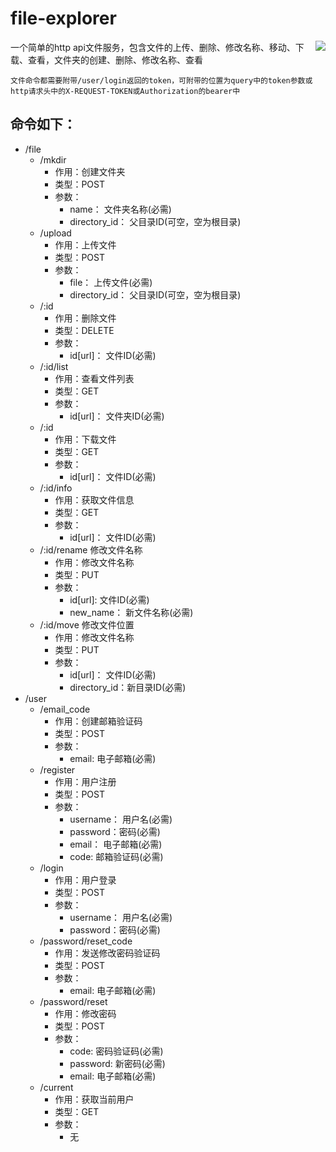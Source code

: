 # file-explorer 

<img align="right" src="https://github.com/phantom-atom/images/blob/master/561364cd63c69f0d1405dc659c9c139b6c7f1cd92d37a-mL4DlD_fw658.gif" />

一个简单的http api文件服务，包含文件的上传、删除、修改名称、移动、下载、查看，文件夹的创建、删除、修改名称、查看

    文件命令都需要附带/user/login返回的token，可附带的位置为query中的token参数或http请求头中的X-REQUEST-TOKEN或Authorization的bearer中

## 命令如下：
* /file
  * /mkdir   
    * 作用：创建文件夹
    * 类型：POST
    * 参数：
        * name： 文件夹名称(必需)
        * directory_id： 父目录ID(可空，空为根目录)
  * /upload  
    * 作用：上传文件
    * 类型：POST
    * 参数：
        * file： 上传文件(必需)
        * directory_id： 父目录ID(可空，空为根目录)
  * /:id      
    * 作用：删除文件
    * 类型：DELETE
    * 参数：
        * id[url]： 文件ID(必需)
  * /:id/list         
    * 作用：查看文件列表
    * 类型：GET
    * 参数：
        * id[url]： 文件夹ID(必需)   
  * /:id        
    * 作用：下载文件
    * 类型：GET
    * 参数：
        * id[url]： 文件ID(必需)
  * /:id/info         
    * 作用：获取文件信息
    * 类型：GET
    * 参数：
        * id[url]： 文件ID(必需)    
  * /:id/rename       修改文件名称
    * 作用：修改文件名称
    * 类型：PUT
    * 参数：
        * id[url]: 文件ID(必需)
        * new_name： 新文件名称(必需)
  * /:id/move       修改文件位置
    * 作用：修改文件名称
    * 类型：PUT
    * 参数：
        * id[url]： 文件ID(必需)
        * directory_id：新目录ID(必需)
* /user
  * /email_code
    * 作用：创建邮箱验证码
    * 类型：POST
    * 参数：
        * email: 电子邮箱(必需)
  * /register
    * 作用：用户注册
    * 类型：POST
    * 参数：
        * username： 用户名(必需)
        * password：密码(必需)
        * email： 电子邮箱(必需)
        * code: 邮箱验证码(必需)
  * /login
    * 作用：用户登录
    * 类型：POST
    * 参数：
        * username： 用户名(必需)
        * password：密码(必需)
  * /password/reset_code
    * 作用：发送修改密码验证码
    * 类型：POST
    * 参数：
        * email: 电子邮箱(必需)
  * /password/reset
    * 作用：修改密码
    * 类型：POST
    * 参数：
        * code: 密码验证码(必需)
        * password: 新密码(必需)
        * email: 电子邮箱(必需)
  * /current
    * 作用：获取当前用户
    * 类型：GET
    * 参数：
        * 无
